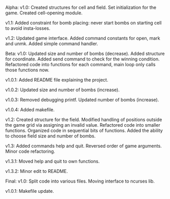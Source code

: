 Alpha:
  v1.0:
    Created structures for cell and field.
    Set initialization for the game.
    Created cell-opening module.

  v1.1:
    Added constraint for bomb placing: never start bombs on starting cell to avoid insta-losses.

  v1.2:
    Updated game interface.
    Added command constants for open, mark and unmk.
    Added simple command handler.

Beta:
  v1.0:
    Updated size and number of bombs (decrease).
    Added structure for coordinate.
    Added send command to check for the winning condition.
    Refactored code into functions for each command, main loop only calls those functions now.

  v1.0.1:
    Added README file explaining the project.

  v1.0.2:
    Updated size and number of bombs (increase).

  v1.0.3:
    Removed debugging printf.
    Updated number of bombs (increase).

  v1.0.4:
    Added makefile.

  v1.2:
    Created structure for the field.
    Modified handling of positions outside the game grid via assigning an invalid value.
    Refactored code into smaller functions.
    Organized code in sequential bits of functions.
    Added the ability to choose field size and number of bombs.

  v1.3:
    Added commands help and quit.
    Reversed order of game arguments.
    Minor code refactoring.

  v1.3.1:
    Moved help and quit to own functions.

  v1.3.2:
    Minor edit to README.

Final:
  v1.0:
    Split code into various files.
    Moving interface to ncurses lib.

  v1.0.1:
    Makefile update.
